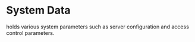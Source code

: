 System Data
===========

holds various system parameters such as server configuration and access control parameters.

